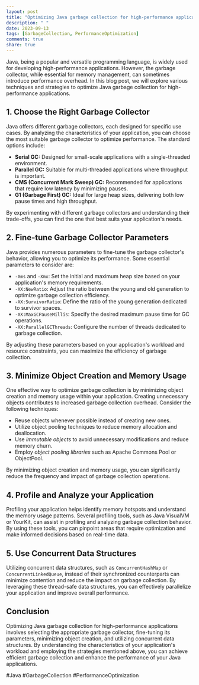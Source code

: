```yaml
---
layout: post
title: "Optimizing Java garbage collection for high-performance applications"
description: " "
date: 2023-09-13
tags: [GarbageCollection, PerformanceOptimization]
comments: true
share: true
---
```


Java, being a popular and versatile programming language, is widely used for developing high-performance applications. However, the garbage collector, while essential for memory management, can sometimes introduce performance overhead. In this blog post, we will explore various techniques and strategies to optimize Java garbage collection for high-performance applications.

## 1. Choose the Right Garbage Collector

Java offers different garbage collectors, each designed for specific use cases. By analyzing the characteristics of your application, you can choose the most suitable garbage collector to optimize performance. The standard options include:

- **Serial GC:** Designed for small-scale applications with a single-threaded environment.
- **Parallel GC:** Suitable for multi-threaded applications where throughput is important.
- **CMS (Concurrent Mark Sweep) GC:** Recommended for applications that require low latency by minimizing pauses.
- **G1 (Garbage First) GC:** Ideal for large heap sizes, delivering both low pause times and high throughput.

By experimenting with different garbage collectors and understanding their trade-offs, you can find the one that best suits your application's needs.

## 2. Fine-tune Garbage Collector Parameters

Java provides numerous parameters to fine-tune the garbage collector's behavior, allowing you to optimize its performance. Some essential parameters to consider are:

- `-Xms` and `-Xmx`: Set the initial and maximum heap size based on your application's memory requirements.
- `-XX:NewRatio`: Adjust the ratio between the young and old generation to optimize garbage collection efficiency.
- `-XX:SurvivorRatio`: Define the ratio of the young generation dedicated to survivor spaces.
- `-XX:MaxGCPauseMillis`: Specify the desired maximum pause time for GC operations.
- `-XX:ParallelGCThreads`: Configure the number of threads dedicated to garbage collection.

By adjusting these parameters based on your application's workload and resource constraints, you can maximize the efficiency of garbage collection.

## 3. Minimize Object Creation and Memory Usage

One effective way to optimize garbage collection is by minimizing object creation and memory usage within your application. Creating unnecessary objects contributes to increased garbage collection overhead. Consider the following techniques:

- Reuse objects whenever possible instead of creating new ones.
- Utilize object pooling techniques to reduce memory allocation and deallocation.
- Use *immutable objects* to avoid unnecessary modifications and reduce memory churn.
- Employ *object pooling libraries* such as Apache Commons Pool or ObjectPool.

By minimizing object creation and memory usage, you can significantly reduce the frequency and impact of garbage collection operations.

## 4. Profile and Analyze your Application

Profiling your application helps identify memory hotspots and understand the memory usage patterns. Several profiling tools, such as Java VisualVM or YourKit, can assist in profiling and analyzing garbage collection behavior. By using these tools, you can pinpoint areas that require optimization and make informed decisions based on real-time data.

## 5. Use Concurrent Data Structures

Utilizing concurrent data structures, such as `ConcurrentHashMap` or `ConcurrentLinkedQueue`, instead of their synchronized counterparts can minimize contention and reduce the impact on garbage collection. By leveraging these thread-safe data structures, you can effectively parallelize your application and improve overall performance.

## Conclusion

Optimizing Java garbage collection for high-performance applications involves selecting the appropriate garbage collector, fine-tuning its parameters, minimizing object creation, and utilizing concurrent data structures. By understanding the characteristics of your application's workload and employing the strategies mentioned above, you can achieve efficient garbage collection and enhance the performance of your Java applications.

#Java #GarbageCollection #PerformanceOptimization